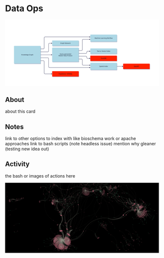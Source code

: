#  Data Ops


![visual](./assets/dt_dataops.svg)

## About

about this card


## Notes

link to other options to index with like bioschema work or apache approaches
link to bash scripts (note headless issue)
mention why gleaner (testing new idea out)

## Activity

the bash or images of actions here



![img.png](./assets/obisoe.png)
